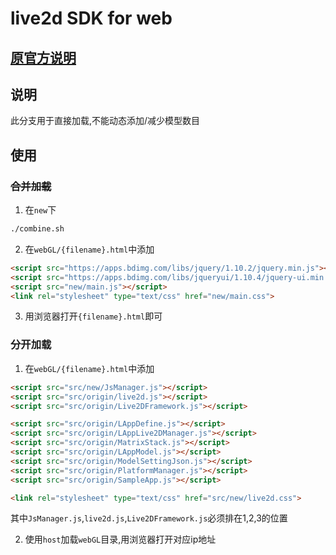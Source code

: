 # live2d SDK for web

## [原官方说明](https://github.com/NiaBie/live2d_SDK_for_web/blob/master/info/Official.txt)

## 说明

此分支用于直接加载,不能动态添加/减少模型数目

## 使用

### ~~合并加载~~

1. 在`new`下

```bash
./combine.sh
```

2. 在`webGL/{filename}.html`中添加

```html
<script src="https://apps.bdimg.com/libs/jquery/1.10.2/jquery.min.js"></script>
<script src="https://apps.bdimg.com/libs/jqueryui/1.10.4/jquery-ui.min.js"></script>
<script src="new/main.js"></script>
<link rel="stylesheet" type="text/css" href="new/main.css">
```

3. 用浏览器打开`{filename}.html`即可

### 分开加载

1. 在`webGL/{filename}.html`中添加

```html
<script src="src/new/JsManager.js"></script>
<script src="src/origin/live2d.js"></script>
<script src="src/origin/Live2DFramework.js"></script>

<script src="src/origin/LAppDefine.js"></script>
<script src="src/origin/LAppLive2DManager.js"></script>
<script src="src/origin/MatrixStack.js"></script>
<script src="src/origin/LAppModel.js"></script>
<script src="src/origin/ModelSettingJson.js"></script>
<script src="src/origin/PlatformManager.js"></script>
<script src="src/origin/SampleApp.js"></script>

<link rel="stylesheet" type="text/css" href="src/new/live2d.css">
```

其中`JsManager.js`,`live2d.js`,`Live2DFramework.js`必须排在1,2,3的位置

2. 使用`host`加载`webGL`目录,用浏览器打开对应ip地址
